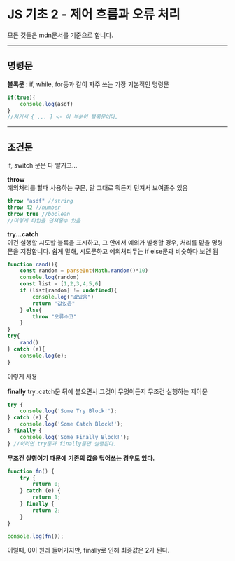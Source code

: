 # JS 기초 2 - 제어 흐름과 오류 처리

모든 것들은 mdn문서를 기준으로 합니다.

---

## 명령문

**블록문** : if, while, for등과 같이 자주 쓰는 가장 기본적인 명령문

```js
if(true){
    console.log(asdf)
}
//저기서 { ... } <- 이 부분이 블록문이다.
```
---
## 조건문
if, switch 문은 다 알거고...

**throw**<br>
예외처리를 할때 사용하는 구문, 말 그대로 뭐든지 던져서 보여줄수 있음
```js
throw "asdf" //string
throw 42 //number
throw true //boolean
//이렇게 타입을 던져줄수 있음
```

**try...catch**<br>
이건 실행할 시도할 블록을 표시하고, 그 안에서 예외가 발생할 경우, 처리를 맡을 명령문을 지정합니다.
쉽게 말해, 시도문하고 예외처리두는 if else문과 비슷하다 보면 됨

```js
function rand(){
    const random = parseInt(Math.random()*10)
    console.log(random)
    const list = [1,2,3,4,5,6]
    if (list[random] != undefined){
        console.log("값있음")
        return "값있음"
    } else{
        throw "오류수고"
    }
}
try{
    rand()
} catch (e){
    console.log(e);
}
```
이렇게 사용

**finally**
try..catch문 뒤에 붙으면서 그것이 무엇이든지 무조건 실행하는 제어문
```js
try {
    console.log('Some Try Block!');
} catch (e) {
    console.log('Some Catch Block!');
} finally {
    console.log('Some Finally Block!');
} //이러면 try문과 finally문만 실행된다.
```
**무조건 실행이기 때문에 기존의 값을 덮어쓰는 경우도 있다.**
```js
function fn() {
    try {
        return 0;
    } catch (e) {
        return 1;
    } finally {
        return 2;
    }
}

console.log(fn());
```
이럴때, 0이 원래 들어가지만, finally로 인해 최종값은 2가 된다.
